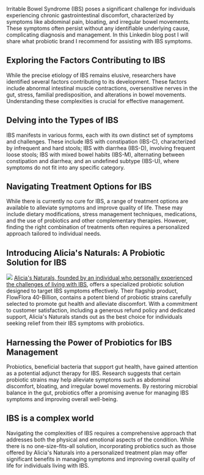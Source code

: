 Irritable Bowel Syndrome (IBS) poses a significant challenge for individuals experiencing chronic gastrointestinal discomfort, characterized by symptoms like abdominal pain, bloating, and irregular bowel movements. These symptoms often persist without any identifiable underlying cause, complicating diagnosis and management. In this Linkedin blog post I will share what probiotic brand I recommend for assisting with IBS symptoms.

<h2>Exploring the Factors Contributing to IBS</h2>

While the precise etiology of IBS remains elusive, researchers have identified several factors contributing to its development. These factors include abnormal intestinal muscle contractions, oversensitive nerves in the gut, stress, familial predisposition, and alterations in bowel movements. Understanding these complexities is crucial for effective management.

<h2>Delving into the Types of IBS</h2>

IBS manifests in various forms, each with its own distinct set of symptoms and challenges. These include IBS with constipation (IBS-C), characterized by infrequent and hard stools; IBS with diarrhea (IBS-D), involving frequent loose stools; IBS with mixed bowel habits (IBS-M), alternating between constipation and diarrhea; and an undefined subtype (IBS-U), where symptoms do not fit into any specific category.

<h2>Navigating Treatment Options for IBS</h2>

While there is currently no cure for IBS, a range of treatment options are available to alleviate symptoms and improve quality of life. These may include dietary modifications, stress management techniques, medications, and the use of probiotics and other complementary therapies. However, finding the right combination of treatments often requires a personalized approach tailored to individual needs.

<h2>Introducing Alicia's Naturals: A Probiotic Solution for IBS</h2>
<a href="https://aliciasnaturals.com/products/flowflora-capsules"><img src="https://media.licdn.com/dms/image/D5612AQH5FxHHRMLNzQ/article-inline_image-shrink_1000_1488/0/1709640933065?e=2147483647&v=beta&t=vOj04Tm6rmDnXI7qLjF_TLwpwhtvTcNb02Zd6qL-ujE"></a>
<a href="https://aliciasnaturals.com/products/flowflora-capsules"><b></b>Alicia's Naturals, founded by an individual who personally experienced the challenges of living with IBS</b></a>, offers a specialized probiotic solution designed to target IBS symptoms effectively. Their flagship product, FlowFlora 40-Billion, contains a potent blend of probiotic strains carefully selected to promote gut health and alleviate discomfort. With a commitment to customer satisfaction, including a generous refund policy and dedicated support, Alicia's Naturals stands out as the best choice for individuals seeking relief from their IBS symptoms with probiotics.

<h2>Harnessing the Power of Probiotics for IBS Management</h2>

Probiotics, beneficial bacteria that support gut health, have gained attention as a potential adjunct therapy for IBS. Research suggests that certain probiotic strains may help alleviate symptoms such as abdominal discomfort, bloating, and irregular bowel movements. By restoring microbial balance in the gut, probiotics offer a promising avenue for managing IBS symptoms and improving overall well-being.

<h2>IBS is a complex world</h2>

Navigating the complexities of IBS requires a comprehensive approach that addresses both the physical and emotional aspects of the condition. While there is no one-size-fits-all solution, incorporating probiotics such as those offered by Alicia's Naturals into a personalized treatment plan may offer significant benefits in managing symptoms and improving overall quality of life for individuals living with IBS.
